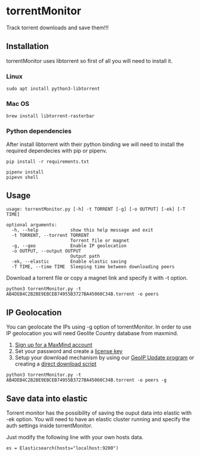 # torrentMonitor
Track torrent downloads and save them!!! 

## Installation 

torrentMonitor uses libtorrent so first of all you will need to install it.

### Linux
```
sudo apt install python3-libtorrent
```

### Mac OS

```
brew install libtorrent-rasterbar
```

### Python dependencies
After install libtorrent with their python binding we will need to install the required dependecies with pip or pipenv. 

```
pip install -r requirements.txt 
```

```
pipenv install
pipevn shell
```

## Usage 

```
usage: torrentMonitor.py [-h] -t TORRENT [-g] [-o OUTPUT] [-ek] [-T TIME]

optional arguments:
  -h, --help            show this help message and exit
  -t TORRENT, --torrent TORRENT
                        Torrent file or magnet
  -g, --geo             Enable IP geolocation
  -o OUTPUT, --output OUTPUT
                        Output path
  -ek, --elastic        Enable elastic saving
  -T TIME, --time TIME  Sleeping time between downloading peers
```

Download a torrent file or copy a magnet link and specify it with -t option. 

```
python3 torrentMonitor.py -t AB4DEB4C2B2BE9EBCEB74955B3727BA45060C34B.torrent -o peers
```

## IP Geolocation 

You can geolocate the IPs using -g option of torrentMonitor. In order to use IP geolocation you will need Geolite Country database from maxmind. 

1. [Sign up for a MaxMind account](https://www.maxmind.com/en/geolite2/signup)
2. Set your password and create a [license key](https://www.maxmind.com/en/accounts/current/license-key)
3. Setup your download mechanism by using our [GeoIP Update program](https://dev.maxmind.com/geoip/geoipupdate/#For_Free_GeoLite2_Databases) or creating a [direct download script](https://dev.maxmind.com/geoip/geoipupdate/#Direct_Downloads)

```
python3 torrentMonitor.py -t AB4DEB4C2B2BE9EBCEB74955B3727BA45060C34B.torrent -o peers -g
```

## Save data into elastic 
Torrent monitor has the possibility of saving the ouput data into elastic with -ek option. You will need to have an elastic cluster running and specify the auth settings inside torrentMonitor. 

Just modify the following line with your own hosts data. 

```
es = Elasticsearch(hosts="localhost:9200")
```

